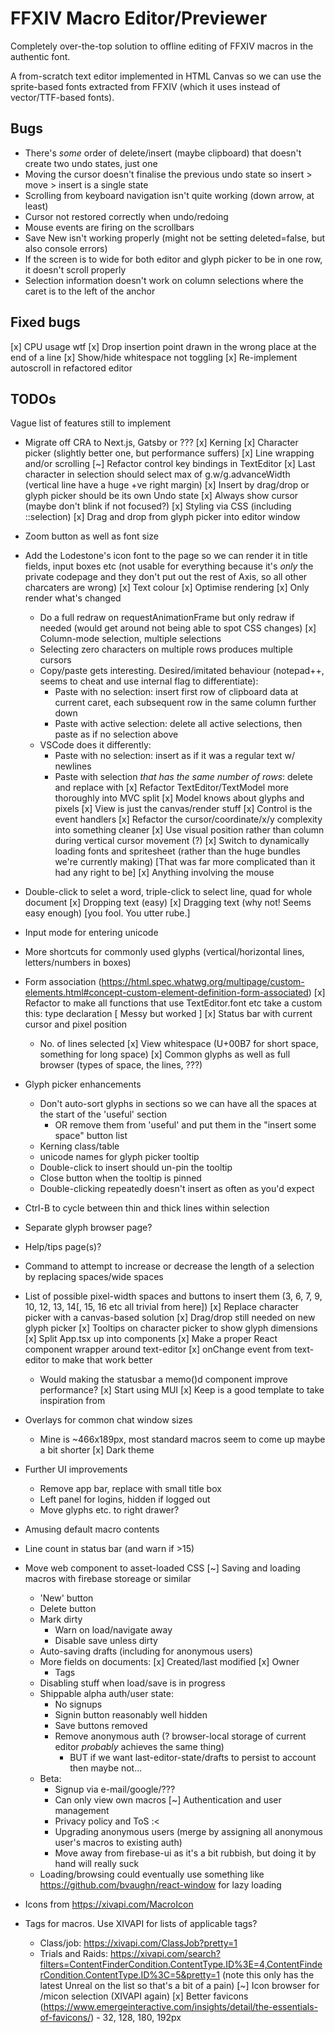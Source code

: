 # FFXIV Macro Editor/Previewer
Completely over-the-top solution to offline editing of FFXIV macros in the authentic font.

A from-scratch text editor implemented in HTML Canvas so we can use the sprite-based fonts
extracted from FFXIV (which it uses instead of vector/TTF-based fonts).
## Bugs
- There's *some* order of delete/insert (maybe clipboard) that doesn't create two undo states, just one
- Moving the cursor doesn't finalise the previous undo state so insert > move > insert is a single state
- Scrolling from keyboard navigation isn't quite working (down arrow, at least)
- Cursor not restored correctly when undo/redoing
- Mouse events are firing on the scrollbars
- Save New isn't working properly (might not be setting deleted=false, but also console errors)
- If the screen is to wide for both editor and glyph picker to be in one row, it doesn't scroll properly
- Selection information doesn't work on column selections where the caret is to the left of the anchor

## Fixed bugs
[x] CPU usage wtf
[x] Drop insertion point drawn in the wrong place at the end of a line
[x] Show/hide whitespace not toggling
[x] Re-implement autoscroll in refactored editor

## TODOs
Vague list of features still to implement
- Migrate off CRA to Next.js, Gatsby or ???
[x] Kerning
[x] Character picker (slightly better one, but performance suffers)
[x] Line wrapping and/or scrolling
[~] Refactor control key bindings in TextEditor
[x] Last character in selection should select max of g.w/g.advanceWidth (vertical line have a huge +ve right margin)
[x] Insert by drag/drop or glyph picker should be its own Undo state
[x] Always show cursor (maybe don't blink if not focused?)
[x] Styling via CSS (including ::selection)
[x] Drag and drop from glyph picker into editor window
- Zoom button as well as font size
- Add the Lodestone's icon font to the page so we can render it in title fields, input boxes etc
  (not usable for everything because it's *only* the private codepage and they don't put out the rest of Axis, so all other charcaters are wrong)
[x] Text colour
[x] Optimise rendering
  [x] Only render what's changed
  - Do a full redraw on requestAnimationFrame but only redraw if needed (would get around not being able to spot CSS changes)
[x] Column-mode selection, multiple selections
  - Selecting zero characters on multiple rows produces multiple cursors
  - Copy/paste gets interesting. Desired/imitated behaviour (notepad++, seems to cheat and use internal flag to differentiate):
    - Paste with no selection: insert first row of clipboard data at current caret, each subsequent row in the same column further down
    - Paste with active selection: delete all active selections, then paste as if no selection above
  - VSCode does it differently:
    - Paste with no selection: insert as if it was a regular text w/ newlines
    - Paste with selection *that has the same number of rows*: delete and replace with 
[x] Refactor TextEditor/TextModel more thoroughly into MVC split
  [x] Model knows about glyphs and pixels
  [x] View is just the canvas/render stuff
  [x] Control is the event handlers
[x] Refactor the cursor/coordinate/x/y complexity into something cleaner
[x] Use visual position rather than column during vertical cursor movement (?)
[x] Switch to dynamically loading fonts and spritesheet (rather than the huge bundles we're currently making)
  [That was far more complicated than it had any right to be]
[x] Anything involving the mouse
- Double-click to selet a word, triple-click to select line, quad for whole document
[x] Dropping text (easy)
[x] Dragging text (why not! Seems easy enough) [you fool. You utter rube.]
- Input mode for entering unicode
- More shortcuts for commonly used glyphs (vertical/horizontal lines, letters/numbers in boxes)
- Form association (https://html.spec.whatwg.org/multipage/custom-elements.html#concept-custom-element-definition-form-associated)
[x] Refactor to make all functions that use TextEditor.font etc take a custom this: type declaration
  [ Messy but worked ]
[x] Status bar with current cursor and pixel position
  - No. of lines selected
[x] View whitespace (U+00B7 for short space, something for long space)
[x] Common glyphs as well as full browser (types of space, the lines, ???)
- Glyph picker enhancements
  - Don't auto-sort glyphs in sections so we can have all the spaces at the start of the 'useful' section
    - OR remove them from 'useful' and put them in the "insert some space" button list
  - Kerning class/table
  - unicode names for glyph picker tooltip
  - Double-click to insert should un-pin the tooltip
  - Close button when the tooltip is pinned
  - Double-clicking repeatedly doesn't insert as often as you'd expect
- Ctrl-B to cycle between thin and thick lines within selection
- Separate glyph browser page?
- Help/tips page(s)?
- Command to attempt to increase or decrease the length of a selection by replacing spaces/wide spaces
- List of possible pixel-width spaces and buttons to insert them (3, 6, 7, 9, 10, 12, 13, 14[, 15, 16 etc all trivial from here])
[x] Replace character picker with a canvas-based solution
  [x] Drag/drop still needed on new glyph picker
[x] Tooltips on character picker to show glyph dimensions
[x] Split App.tsx up into components
  [x] Make a proper React component wrapper around text-editor
    [x] onChange event from text-editor to make that work better
  - Would making the statusbar a memo()d component improve performance?
[x] Start using MUI
  [x] Keep is a good template to take inspiration from
- Overlays for common chat window sizes
  - Mine is ~466x189px, most standard macros seem to come up maybe a bit shorter
[x] Dark theme
- Further UI improvements
  - Remove app bar, replace with small title box
  - Left panel for logins, hidden if logged out
  - Move glyphs etc. to right drawer?

- Amusing default macro contents
- Line count in status bar (and warn if >15)
- Move web component to asset-loaded CSS
[~] Saving and loading macros with firebase storeage or similar
  - 'New' button
  - Delete button
  - Mark dirty
    - Warn on load/navigate away
    - Disable save unless dirty
  - Auto-saving drafts (including for anonymous users)
  - More fields on documents:
    [x] Created/last modified
    [x] Owner
    - Tags
  - Disabling stuff when load/save is in progress
  - Shippable alpha auth/user state:
    - No signups
    - Signin button reasonably well hidden
    - Save buttons removed
    - Remove anonymous auth (? browser-local storage of current editor *probably* achieves the same thing)
      - BUT if we want last-editor-state/drafts to persist to account then maybe not...
  - Beta:
    - Signup via e-mail/google/???
    - Can only view own macros
  [~] Authentication and user management
    - Privacy policy and ToS :<
    - Upgrading anonymous users (merge by assigning all anonymous user's macros to existing auth)
    - Move away from firebase-ui as it's a bit rubbish, but doing it by hand will really suck
  - Loading/browsing could eventually use something like https://github.com/bvaughn/react-window for lazy loading
- Icons from https://xivapi.com/MacroIcon
- Tags for macros. Use XIVAPI for lists of applicable tags?
  - Class/job: https://xivapi.com/ClassJob?pretty=1
  - Trials and Raids: https://xivapi.com/search?filters=ContentFinderCondition.ContentType.ID%3E=4,ContentFinderCondition.ContentType.ID%3C=5&pretty=1
   (note this only has the latest Unreal on the list so that's a bit of a pain)
[~] Icon browser for /micon selection (XIVAPI again)
[x] Better favicons (https://www.emergeinteractive.com/insights/detail/the-essentials-of-favicons/) - 32, 128, 180, 192px